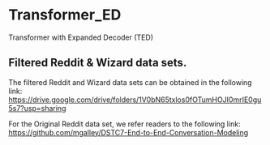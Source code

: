 # Transformer_ED
Transformer with Expanded Decoder (TED)

## Filtered Reddit & Wizard data sets.

The filtered Reddit and Wizard data sets can be obtained in the following link:
https://drive.google.com/drive/folders/1V0bN65txlos0fOTumHOJI0mrIE0gu5s7?usp=sharing

For the Original Reddit data set, we refer readers to the following link:
https://github.com/mgalley/DSTC7-End-to-End-Conversation-Modeling


